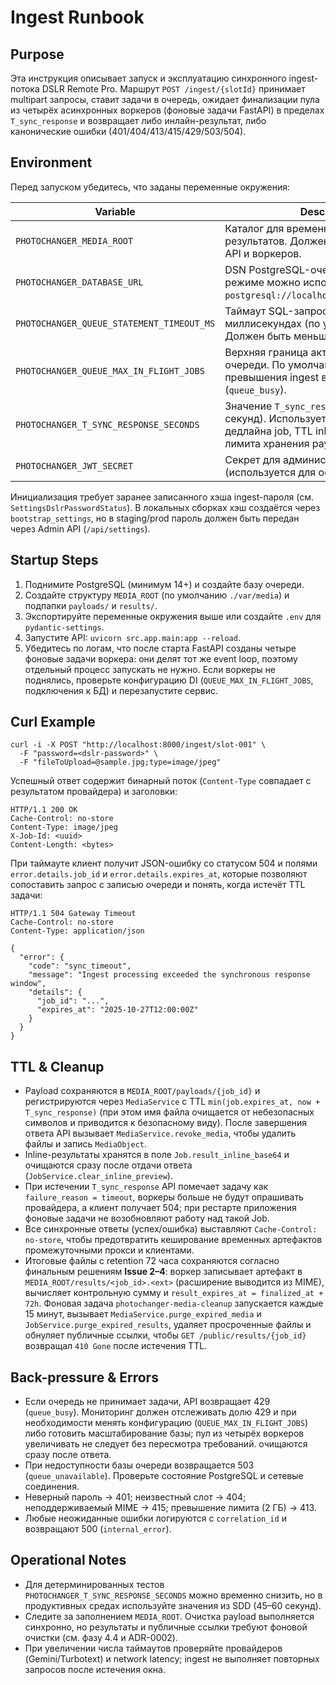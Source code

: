 # Ingest Runbook

## Purpose
Эта инструкция описывает запуск и эксплуатацию синхронного ingest-потока DSLR Remote Pro.
Маршрут `POST /ingest/{slotId}` принимает multipart запросы, ставит задачи в очередь,
ожидает финализации пула из четырёх асинхронных воркеров (фоновые задачи FastAPI) в пределах `T_sync_response` и возвращает либо инлайн-результат,
либо канонические ошибки (401/404/413/415/429/503/504).

## Environment
Перед запуском убедитесь, что заданы переменные окружения:

| Variable | Description |
| --- | --- |
| `PHOTOCHANGER_MEDIA_ROOT` | Каталог для временных payload и результатов. Должен быть доступен для API и воркеров. |
| `PHOTOCHANGER_DATABASE_URL` | DSN PostgreSQL-очереди. В локальном режиме можно использовать `postgresql://localhost:5432/photochanger`. |
| `PHOTOCHANGER_QUEUE_STATEMENT_TIMEOUT_MS` | Таймаут SQL-запросов очереди в миллисекундах (по умолчанию 5000). Должен быть меньше `T_sync_response`. |
| `PHOTOCHANGER_QUEUE_MAX_IN_FLIGHT_JOBS` | Верхняя граница активных задач очереди. По умолчанию 12, после превышения ingest возвращает 429 (`queue_busy`). |
| `PHOTOCHANGER_T_SYNC_RESPONSE_SECONDS` | Значение `T_sync_response` (45–60 секунд). Используется для расчёта дедлайна job, TTL inline-результатов и лимита хранения payload. |
| `PHOTOCHANGER_JWT_SECRET` | Секрет для административных JWT (используется для остальных API). |

Инициализация требует заранее записанного хэша ingest-пароля (см. `SettingsDslrPasswordStatus`). В
локальных сборках хэш создаётся через `bootstrap_settings`, но в staging/prod пароль должен быть
передан через Admin API (`/api/settings`).

## Startup Steps
1. Поднимите PostgreSQL (минимум 14+) и создайте базу очереди.
2. Создайте структуру `MEDIA_ROOT` (по умолчанию `./var/media`) и подпапки `payloads/` и `results/`.
3. Экспортируйте переменные окружения выше или создайте `.env` для `pydantic-settings`.
4. Запустите API: `uvicorn src.app.main:app --reload`.
5. Убедитесь по логам, что после старта FastAPI созданы четыре фоновые задачи воркера: они делят тот же event loop, поэтому отдельный процесс запускать не нужно. Если воркеры не поднялись, проверьте конфигурацию DI (`QUEUE_MAX_IN_FLIGHT_JOBS`, подключения к БД) и перезапустите сервис.

## Curl Example
```
curl -i -X POST "http://localhost:8000/ingest/slot-001" \
  -F "password=<dslr-password>" \
  -F "fileToUpload=@sample.jpg;type=image/jpeg"
```
Успешный ответ содержит бинарный поток (`Content-Type` совпадает с результатом провайдера) и
заголовки:

```
HTTP/1.1 200 OK
Cache-Control: no-store
Content-Type: image/jpeg
X-Job-Id: <uuid>
Content-Length: <bytes>
```

При таймауте клиент получит JSON-ошибку со статусом 504 и полями `error.details.job_id` и
`error.details.expires_at`, которые позволяют сопоставить запрос с записью очереди и понять,
когда истечёт TTL задачи:

```
HTTP/1.1 504 Gateway Timeout
Cache-Control: no-store
Content-Type: application/json

{
  "error": {
    "code": "sync_timeout",
    "message": "Ingest processing exceeded the synchronous response window",
    "details": {
      "job_id": "...",
      "expires_at": "2025-10-27T12:00:00Z"
    }
  }
}
```

## TTL & Cleanup
- Payload сохраняются в `MEDIA_ROOT/payloads/{job_id}` и регистрируются через `MediaService` с TTL
  `min(job.expires_at, now + T_sync_response)` (при этом имя файла очищается от небезопасных символов
  и приводится к безопасному виду). После завершения ответа API вызывает
  `MediaService.revoke_media`, чтобы удалить файлы и запись `MediaObject`.
- Inline-результаты хранятся в поле `Job.result_inline_base64` и очищаются сразу после отдачи
  ответа (`JobService.clear_inline_preview`).
- При истечении `T_sync_response` API помечает задачу как `failure_reason = timeout`, воркеры больше
  не будут опрашивать провайдера, а клиент получает 504; при рестарте приложения фоновые задачи не возобновляют работу над такой Job.
- Все синхронные ответы (успех/ошибка) выставляют `Cache-Control: no-store`, чтобы предотвратить
  кеширование временных артефактов промежуточными прокси и клиентами.
- Итоговые файлы с retention 72 часа сохраняются согласно финальным решениям **Issue 2–4**: воркер записывает артефакт в `MEDIA_ROOT/results/<job_id>.<ext>` (расширение выводится из MIME), вычисляет контрольную сумму и `result_expires_at = finalized_at + 72h`. Фоновая задача `photochanger-media-cleanup` запускается каждые 15 минут, вызывает `MediaService.purge_expired_media` и `JobService.purge_expired_results`, удаляет просроченные файлы и обнуляет публичные ссылки, чтобы `GET /public/results/{job_id}` возвращал `410 Gone` после истечения TTL.

## Back-pressure & Errors
- Если очередь не принимает задачи, API возвращает 429 (`queue_busy`). Мониторинг должен
  отслеживать долю 429 и при необходимости менять конфигурацию (`QUEUE_MAX_IN_FLIGHT_JOBS`) либо готовить масштабирование базы; пул из четырёх воркеров увеличивать не следует без пересмотра требований.
  очищаются сразу после ответа.
- При недоступности базы очереди возвращается 503 (`queue_unavailable`). Проверьте состояние
  PostgreSQL и сетевые соединения.
- Неверный пароль → 401; неизвестный слот → 404; неподдерживаемый MIME → 415;
  превышение лимита (2 ГБ) → 413.
- Любые неожиданные ошибки логируются с `correlation_id` и возвращают 500 (`internal_error`).

## Operational Notes
- Для детерминированных тестов `PHOTOCHANGER_T_SYNC_RESPONSE_SECONDS` можно временно снизить,
  но в продуктивных средах используйте значения из SDD (45–60 секунд).
- Следите за заполнением `MEDIA_ROOT`. Очистка payload выполняется синхронно, но результаты и
  публичные ссылки требуют фоновой очистки (см. фазу 4.4 и ADR-0002).
- При увеличении числа таймаутов проверяйте провайдеров (Gemini/Turbotext) и network latency;
  ingest не выполняет повторных запросов после истечения окна.
